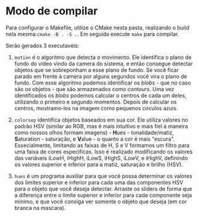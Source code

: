 # Modo de compilar
Para configurar o Makefile, utilize o CMake nesta pasta, realizando o build nela mesma:`cmake -B . -S .`. Em seguida execute `make` para compilar.

Serão gerados 3 executaveis:
1. `motion` é o algoritmo que detecta o movimento. Ele identifica o plano de fundo do vídeo vindo da camera do sistema, e então consegue detectar objetos que se sobreponham a esse plano de fundo. Se você ficar parado em frente à camera por alguns segundos você vira o plano de fundo. Com esse algoritmo podemos identificar os *blobs* - que no caso são os objetos - que são armazenados como *contours*. Uma vez identificados os *blobs* podemos calcular o centros de cada um deles, utilizando o primeiro e segundo momentos. Depois de calcular os centros, mostramo-los na imagem como pequenos circulos azuis.

2. `colorsep` identifica objetos baseados em sua cor. Ele utiliza valores no padrão HSV (similar ao RGB, mas é mais intuitivo e mais fiel à maneira como nossos olhos formam imagens) - **H**ues - tonalidade/matiz, **S**aturation - saturação, e **V**alue - o quanto a cor é mais "escura". Essecialmente, limitando as faixas de H, S e V formamos um filtro para uma faixa de cores especificas. Isso é realizado modificando os valores das variáveis iLowH, iHighH, iLowS, iHighS, iLowV, e iHighV, definindo os valores superior e inferior para a matiz, saturação e brilho (HSV).

3. `hues` é um programa auxiliar para que você possa determinar os valores dos limites superior e inferior para cada uma das componentes HSV para o objeto que você deseja detectar. Arraste os sliders de forma que a diferença entre o limite superior e inferior para cada componente seja mínimo, e que você consiga ver somente o objeto que deseja (em cor branca na mascara).
